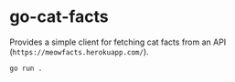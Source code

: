 # go-cat-facts

Provides a simple client for fetching cat facts from an API (`https://meowfacts.herokuapp.com/`).

```sh
go run .
```
